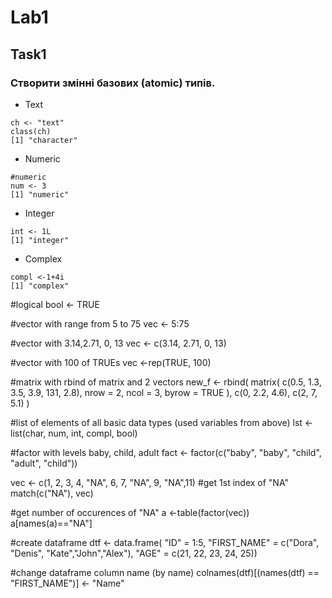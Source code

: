 # Lab1
## Task1
### Створити змінні базових (atomic) типів.
* Text
```{r}
ch <- "text"
class(ch)
[1] "character"
```

* Numeric
```{r}
#numeric
num <- 3
[1] "numeric"
```

* Integer
```{r}
int <- 1L
[1] "integer"
```

* Complex
```{r}
compl <-1+4i
[1] "complex"
```

#logical
bool <- TRUE

#vector with range from 5 to 75
vec <- 5:75


#vector with 3.14,2.71, 0, 13
vec <- c(3.14, 2.71, 0, 13)


#vector with 100 of TRUEs
vec <-rep(TRUE, 100)


#matrix with rbind of matrix and 2 vectors
new_f <- rbind(
            matrix(
                c(0.5, 1.3, 3.5, 3.9, 131, 2.8),
                nrow = 2,
                ncol = 3,
                byrow = TRUE
            ), 
            c(0, 2.2, 4.6), 
            c(2, 7, 5.1)
          )

#list of elements of all basic data types (used variables from above)
lst <- list(char, num, int, compl, bool)

#factor with levels baby, child, adult
fact <- factor(c("baby", "baby", "child", "adult", "child"))

vec <-  c(1, 2, 3, 4, "NA", 6, 7, "NA", 9, "NA",11)
#get 1st index of "NA"
match(c("NA"), vec)

#get number of occurences of "NA"
a <-table(factor(vec))
a[names(a)=="NA"]

#create dataframe
dtf <- data.frame(
    "ID" = 1:5, 
    "FIRST_NAME" = c("Dora", "Denis", "Kate","John","Alex"), 
    "AGE" = c(21, 22, 23, 24, 25))

#change dataframe column name (by name)
colnames(dtf)[(names(dtf) == "FIRST_NAME")] <- "Name"


